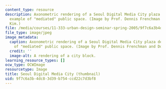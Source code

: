 ```yaml
---
content_type: resource
description: Axonometric rendering of a Seoul Digital Media City plaza design, an
  example of "mediated" public space. (Image by Prof. Dennis Frenchman and Donyun
  Kim.)
file: /media/courses/11-333-urban-design-seminar-spring-2005/9f7c6a3b4dc83d39b754ccd22c7d3bf8_11-333s05-th.jpg
file_type: image/jpeg
image_metadata:
  caption: Axonometric rendering of a Seoul Digital Media City plaza design, an example
    of "mediated" public space. (Image by Prof. Dennis Frenchman and Donyun Kim.)
  credit: ''
  image-alt: A rendering of a city block.
learning_resource_types: []
ocw_type: OCWImage
resourcetype: Image
title: Seoul Digital Media City (thumbnail)
uid: 9f7c6a3b-4dc8-3d39-b754-ccd22c7d3bf8
---
```

